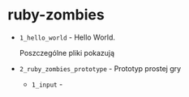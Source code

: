 # ruby-zombies

* `1_hello_world` - Hello World. 

  Poszczególne pliki pokazują 
* `2_ruby_zombies_prototype` - Prototyp prostej gry
  * `1_input` - 
